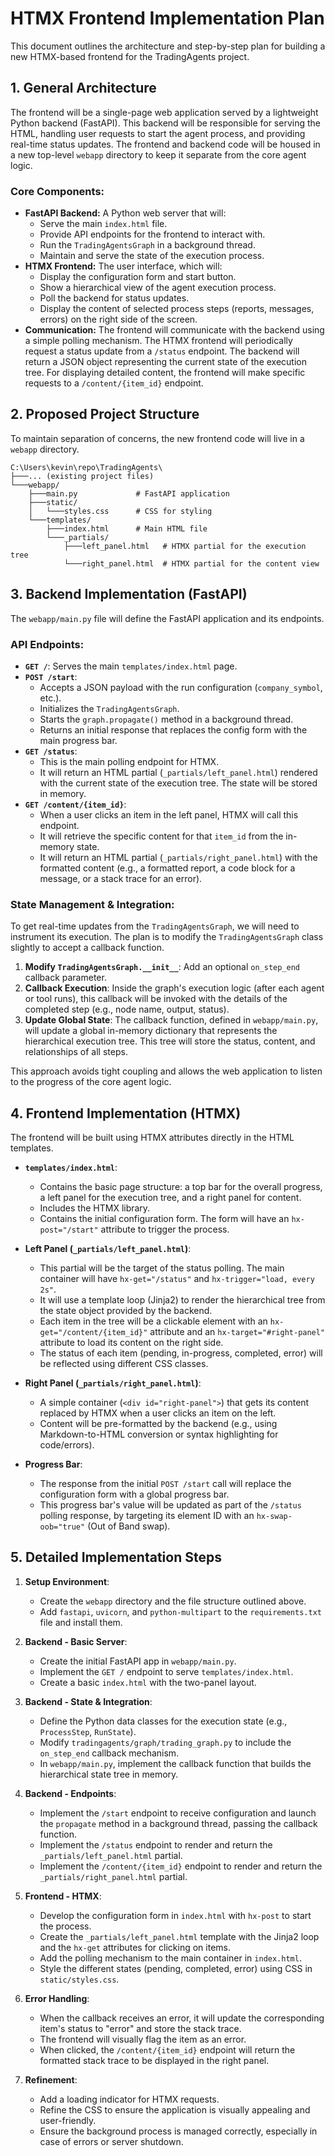 # HTMX Frontend Implementation Plan

This document outlines the architecture and step-by-step plan for building a new HTMX-based frontend for the TradingAgents project.

## 1. General Architecture

The frontend will be a single-page web application served by a lightweight Python backend (FastAPI). This backend will be responsible for serving the HTML, handling user requests to start the agent process, and providing real-time status updates. The frontend and backend code will be housed in a new top-level `webapp` directory to keep it separate from the core agent logic.

### Core Components:

*   **FastAPI Backend:** A Python web server that will:
    *   Serve the main `index.html` file.
    *   Provide API endpoints for the frontend to interact with.
    *   Run the `TradingAgentsGraph` in a background thread.
    *   Maintain and serve the state of the execution process.
*   **HTMX Frontend:** The user interface, which will:
    *   Display the configuration form and start button.
    *   Show a hierarchical view of the agent execution process.
    *   Poll the backend for status updates.
    *   Display the content of selected process steps (reports, messages, errors) on the right side of the screen.
*   **Communication:** The frontend will communicate with the backend using a simple polling mechanism. The HTMX frontend will periodically request a status update from a `/status` endpoint. The backend will return a JSON object representing the current state of the execution tree. For displaying detailed content, the frontend will make specific requests to a `/content/{item_id}` endpoint.

## 2. Proposed Project Structure

To maintain separation of concerns, the new frontend code will live in a `webapp` directory.

```
C:\Users\kevin\repo\TradingAgents\
├───... (existing project files)
└───webapp/
    ├───main.py             # FastAPI application
    ├───static/
    │   └───styles.css      # CSS for styling
    └───templates/
        ├───index.html      # Main HTML file
        └───_partials/
            ├───left_panel.html   # HTMX partial for the execution tree
            └───right_panel.html  # HTMX partial for the content view
```

## 3. Backend Implementation (FastAPI)

The `webapp/main.py` file will define the FastAPI application and its endpoints.

### API Endpoints:

*   **`GET /`**: Serves the main `templates/index.html` page.
*   **`POST /start`**:
    *   Accepts a JSON payload with the run configuration (`company_symbol`, etc.).
    *   Initializes the `TradingAgentsGraph`.
    *   Starts the `graph.propagate()` method in a background thread.
    *   Returns an initial response that replaces the config form with the main progress bar.
*   **`GET /status`**:
    *   This is the main polling endpoint for HTMX.
    *   It will return an HTML partial (`_partials/left_panel.html`) rendered with the current state of the execution tree. The state will be stored in memory.
*   **`GET /content/{item_id}`**:
    *   When a user clicks an item in the left panel, HTMX will call this endpoint.
    *   It will retrieve the specific content for that `item_id` from the in-memory state.
    *   It will return an HTML partial (`_partials/right_panel.html`) with the formatted content (e.g., a formatted report, a code block for a message, or a stack trace for an error).

### State Management & Integration:

To get real-time updates from the `TradingAgentsGraph`, we will need to instrument its execution. The plan is to modify the `TradingAgentsGraph` class slightly to accept a callback function.

1.  **Modify `TradingAgentsGraph.__init__`**: Add an optional `on_step_end` callback parameter.
2.  **Callback Execution**: Inside the graph's execution logic (after each agent or tool runs), this callback will be invoked with the details of the completed step (e.g., node name, output, status).
3.  **Update Global State**: The callback function, defined in `webapp/main.py`, will update a global in-memory dictionary that represents the hierarchical execution tree. This tree will store the status, content, and relationships of all steps.

This approach avoids tight coupling and allows the web application to listen to the progress of the core agent logic.

## 4. Frontend Implementation (HTMX)

The frontend will be built using HTMX attributes directly in the HTML templates.

*   **`templates/index.html`**:
    *   Contains the basic page structure: a top bar for the overall progress, a left panel for the execution tree, and a right panel for content.
    *   Includes the HTMX library.
    *   Contains the initial configuration form. The form will have an `hx-post="/start"` attribute to trigger the process.

*   **Left Panel (`_partials/left_panel.html`)**:
    *   This partial will be the target of the status polling. The main container will have `hx-get="/status"` and `hx-trigger="load, every 2s"`.
    *   It will use a template loop (Jinja2) to render the hierarchical tree from the state object provided by the backend.
    *   Each item in the tree will be a clickable element with an `hx-get="/content/{item_id}"` attribute and an `hx-target="#right-panel"` attribute to load its content on the right side.
    *   The status of each item (pending, in-progress, completed, error) will be reflected using different CSS classes.

*   **Right Panel (`_partials/right_panel.html`)**:
    *   A simple container (`<div id="right-panel">`) that gets its content replaced by HTMX when a user clicks an item on the left.
    *   Content will be pre-formatted by the backend (e.g., using Markdown-to-HTML conversion or syntax highlighting for code/errors).

*   **Progress Bar**:
    *   The response from the initial `POST /start` call will replace the configuration form with a global progress bar.
    *   This progress bar's value will be updated as part of the `/status` polling response, by targeting its element ID with an `hx-swap-oob="true"` (Out of Band swap).

## 5. Detailed Implementation Steps

1.  **Setup Environment**:
    *   Create the `webapp` directory and the file structure outlined above.
    *   Add `fastapi`, `uvicorn`, and `python-multipart` to the `requirements.txt` file and install them.

2.  **Backend - Basic Server**:
    *   Create the initial FastAPI app in `webapp/main.py`.
    *   Implement the `GET /` endpoint to serve `templates/index.html`.
    *   Create a basic `index.html` with the two-panel layout.

3.  **Backend - State & Integration**:
    *   Define the Python data classes for the execution state (e.g., `ProcessStep`, `RunState`).
    *   Modify `tradingagents/graph/trading_graph.py` to include the `on_step_end` callback mechanism.
    *   In `webapp/main.py`, implement the callback function that builds the hierarchical state tree in memory.

4.  **Backend - Endpoints**:
    *   Implement the `/start` endpoint to receive configuration and launch the `propagate` method in a background thread, passing the callback function.
    *   Implement the `/status` endpoint to render and return the `_partials/left_panel.html` partial.
    *   Implement the `/content/{item_id}` endpoint to render and return the `_partials/right_panel.html` partial.

5.  **Frontend - HTMX**:
    *   Develop the configuration form in `index.html` with `hx-post` to start the process.
    *   Create the `_partials/left_panel.html` template with the Jinja2 loop and the `hx-get` attributes for clicking on items.
    *   Add the polling mechanism to the main container in `index.html`.
    *   Style the different states (pending, completed, error) using CSS in `static/styles.css`.

6.  **Error Handling**:
    *   When the callback receives an error, it will update the corresponding item's status to "error" and store the stack trace.
    *   The frontend will visually flag the item as an error.
    *   When clicked, the `/content/{item_id}` endpoint will return the formatted stack trace to be displayed in the right panel.

7.  **Refinement**:
    *   Add a loading indicator for HTMX requests.
    *   Refine the CSS to ensure the application is visually appealing and user-friendly.
    *   Ensure the background process is managed correctly, especially in case of errors or server shutdown.
